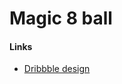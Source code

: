 # Magic 8 ball


#### Links
- [Dribbble design](https://dribbble.com/shots/16164835-Smart-Home-App)
